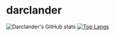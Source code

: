 # darclander


![Darclander's GitHub stats](https://github-readme-stats.vercel.app/api?username=darclander&show_icons=true&theme=transparent&count_private=true&show=reviews,discussions_started,discussions_answered,prs_merged,prs_merged_percentage)
[![Top Langs](https://github-readme-stats.vercel.app/api/top-langs/?username=darclander)](https://github.com/anuraghazra/github-readme-stats&theme=transparent)
<!-- [![Top Langs](https://github-readme-stats.vercel.app/api/top-langs/?username=darclander)](https://github.com/darclander/github-readme-stats) -->

<!-- OLD STUFF -->
<!-- These ones show total commits instead use later in life like 2021 and forward &show_icons=true&include_all_commits=true& -->
<!-- <img align="center" alt="Darclander's Github Statis" src="https://github-readme-stats.cladnic.vercel.app/api?username=darclander&show_icons=true&hide_border=true&count_private=true&theme=dark" /> -->
<!-- <img align="center" src="https://github-readme-stats.cladnic.vercel.app/api/top-langs/?username=darclander&theme=dark&count_private=true" /> -->

